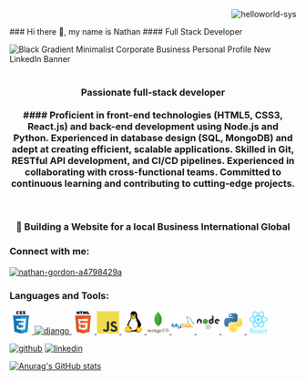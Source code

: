 <p align="right"> <img src="https://komarev.com/ghpvc/?username=helloworld-sys&label=Profile%20views&color=0e75b6&style=flat" alt="helloworld-sys" /> </p>
### Hi there 👋, my name is Nathan
#### Full Stack Developer

![Black Gradient Minimalist Corporate Business Personal Profile New LinkedIn Banner](https://github.com/helloworld-sys/helloworld-sys/assets/144865005/9b134a9f-0a68-4aa1-83b6-f9c5f691a23c)
<br/>
<br/>
<h3 align=center> Passionate full-stack developer
<br/>
<br/>
#### Proficient in front-end technologies (HTML5, CSS3, React.js) and back-end development using Node.js and Python. Experienced in database design (SQL, MongoDB) and adept at creating efficient, scalable applications. Skilled in Git, RESTful API development, and CI/CD pipelines. Experienced in collaborating with cross-functional teams. Committed to continuous learning and contributing to cutting-edge projects. 
<br/>
<br/>
<br/>

🔭 Building a Website for a local Business **International Global**

<h3 align="left">Connect with me:</h3>
<p align="left">
<a href="https://linkedin.com/in/nathan-gordon-a4798429a" target="blank"><img align="center" src="https://raw.githubusercontent.com/rahuldkjain/github-profile-readme-generator/master/src/images/icons/Social/linked-in-alt.svg" alt="nathan-gordon-a4798429a" height="30" width="40" /></a>
</p>

<h3 align="left">Languages and Tools:</h3>
<p align="left"> <a href="https://www.w3schools.com/css/" target="_blank" rel="noreferrer"> <img src="https://raw.githubusercontent.com/devicons/devicon/master/icons/css3/css3-original-wordmark.svg" alt="css3" width="40" height="40"/> </a> <a href="https://www.djangoproject.com/" target="_blank" rel="noreferrer"> <img src="https://cdn.worldvectorlogo.com/logos/django.svg" alt="django" width="40" height="40"/> </a> <a href="https://www.w3.org/html/" target="_blank" rel="noreferrer"> <img src="https://raw.githubusercontent.com/devicons/devicon/master/icons/html5/html5-original-wordmark.svg" alt="html5" width="40" height="40"/> </a> <a href="https://developer.mozilla.org/en-US/docs/Web/JavaScript" target="_blank" rel="noreferrer"> <img src="https://raw.githubusercontent.com/devicons/devicon/master/icons/javascript/javascript-original.svg" alt="javascript" width="40" height="40"/> </a> <a href="https://www.linux.org/" target="_blank" rel="noreferrer"> <img src="https://raw.githubusercontent.com/devicons/devicon/master/icons/linux/linux-original.svg" alt="linux" width="40" height="40"/> </a> <a href="https://www.mongodb.com/" target="_blank" rel="noreferrer"> <img src="https://raw.githubusercontent.com/devicons/devicon/master/icons/mongodb/mongodb-original-wordmark.svg" alt="mongodb" width="40" height="40"/> </a> <a href="https://www.mysql.com/" target="_blank" rel="noreferrer"> <img src="https://raw.githubusercontent.com/devicons/devicon/master/icons/mysql/mysql-original-wordmark.svg" alt="mysql" width="40" height="40"/> </a> <a href="https://nodejs.org" target="_blank" rel="noreferrer"> <img src="https://raw.githubusercontent.com/devicons/devicon/master/icons/nodejs/nodejs-original-wordmark.svg" alt="nodejs" width="40" height="40"/> </a> <a href="https://www.python.org" target="_blank" rel="noreferrer"> <img src="https://raw.githubusercontent.com/devicons/devicon/master/icons/python/python-original.svg" alt="python" width="40" height="40"/> </a> <a href="https://reactjs.org/" target="_blank" rel="noreferrer"> <img src="https://raw.githubusercontent.com/devicons/devicon/master/icons/react/react-original-wordmark.svg" alt="react" width="40" height="40"/> </a> </p>

[<img src='https://cdn.jsdelivr.net/npm/simple-icons@3.0.1/icons/github.svg' alt='github' height='40'>](https://github.com/helloworld-sys)  [<img src='https://cdn.jsdelivr.net/npm/simple-icons@3.0.1/icons/linkedin.svg' alt='linkedin' height='40'>](https://www.linkedin.com/in/https://www.linkedin.com/in/nathan-gordon-a4798429a//)  


[![Anurag's GitHub stats](https://github-readme-stats.vercel.app/api?username=helloworld-sys)](https://github.com/anuraghazra/github-readme-stats)


